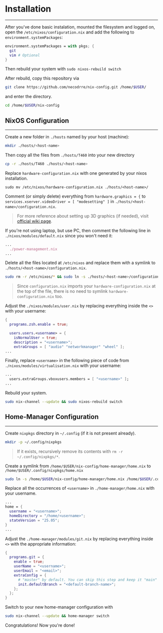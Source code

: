 # Installation
***
After you've done basic instalation, mounted the filesystem and logged on, open the `/etc/nixos/configuration.nix` and add the following to `environment.systemPackages`:
```nix
environment.systemPackages = with pkgs; {
  git
  vim # Optional
}
```
Then rebuild your system with `sudo nixos-rebuild switch`

After rebuild, copy this repository via
```bash
git clone https://github.com/necodrre/nix-config.git /home/$USER/
```
and enter the directory.
```bash
cd /home/$USER/nix-config
```

## NixOS Configuration
***
Create a new folder in `./hosts` named by your host (machine):
```bash
mkdir ./hosts/<host-name>
```
Then copy all the files from `./hosts/T460` into your new directory
```bash
cp -r ./hosts/T460 ./hosts/<host-name>
```

Replace `hardware-configuration.nix` with one generated by your nixos installation.
```
sudo mv /etc/nixos/hardware-configuration.nix ./hosts/<host-name>/
```

Comment (or simply delete) everything from `hardware.graphics = {` to `services.xserver.videoDriver = [ "modesetting" ]` in `./hosts/<host-name>/configuration.nix`. 
> For more reference about setting up 3D graphics (if needed), visit [official wiki page](https://wiki.nixos.org/wiki/Graphics).

If you're not using laptop, but use PC, then comment the following line in `./nixos/modules/default.nix` since you won't need it:
```nix
...
  ./power-management.nix
...
```

Delete all the files located at `/etc/nixos` and replace them with a symlink to `./hosts/<host-name>/configuration.nix`.
```bash
sudo rm -r /etc/nixos/* && sudo ln -s ./hosts/<host-name>/configuration.nix /etc/nixos/configuration.nix
```
> Since `configuration.nix` imports your `hardware-configuration.nix` at the top of the file, there is no need to symlink `hardware-configuration.nix` too.

Adjust the `./nixos/modules/user.nix` by replacing everything inside the `<>` with your username:
```nix
{
  programs.zsh.enable = true;

  users.users.<username> = {
    isNormalUser = true;
    description = "<username>";
    extraGroups = [ "audio" "networkmanager" "wheel" ];
...
```

Finally, replace `<username>` in the following piece of code from `./nixos/modules/virtualisation.nix` with your username:
```nix
...
  users.extraGroups.vboxusers.members = [ "<username>" ];
...
```

Rebuild your system.
```bash
sudo nix-channel --update && sudo nixos-rebuild switch
```

## Home-Manager Configuration
***
Create `nixpkgs` directory in `~/.config` (if it is not present already).
```bash
mkdir -p ~/.config/nixpkgs
```
> If it exists, recursively remove its contents with `rm -r ~/.config/nixpkgs/*`.

Create a symlink from `/home/$USER/nix-config/home-manager/home.nix` to `/home/$USER/.config/nixpkgs/home.nix`
```bash
sudo ln -s /home/$USER/nix-config/home-manager/home.nix /home/$USER/.config/nixpkgs/home.nix
```

Replace all the occurrences of `<username>` in `./home-manager/home.nix` with your username.
```nix
...
home = {
  username = "<username>";
  homeDirectory = "/home/<username>";
  stateVersion = "25.05";
}
...
```

Adjust the `./home-manager/modules/git.nix` by replacing everything inside `<>` with the appropriate information:
```nix
{
  programs.git = {
    enable = true;
    userName = "<username>";
    userEmail = "<email>";
    extraConfig = {
      # "master" by default. You can skip this step and keep it "main" like I do
      init.defaultBranch = "<default-branch-name>";
    };
  };
}
```

Switch to your new home-manager configuration with
```bash
sudo nix-channel --update && home-manager switch
```

Congratulations! Now you're done!
